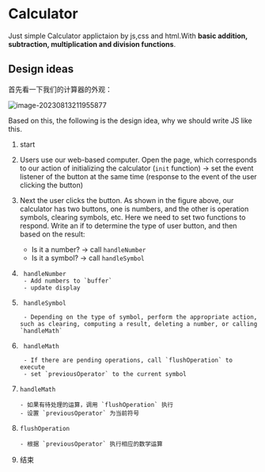 # Calculator
 Just simple Calculator applictaion by js,css and html.With **basic addition, subtraction, multiplication and division functions**.

## Design ideas

首先看一下我们的计算器的外观：

![image-20230813211955877](C:\Users\FredZhu\AppData\Roaming\Typora\typora-user-images\image-20230813211955877.png)


Based on this, the following is the design idea, why we should write JS like this.

1. start

2. Users use our web-based computer. Open the page, which corresponds to our action of initializing the calculator (`init` function) -> set the event listener of the button at the same time (response to the event of the user clicking the button)

3. Next the user clicks the button. As shown in the figure above, our calculator has two buttons, one is numbers, and the other is operation symbols, clearing symbols, etc. Here we need to set two functions to respond. Write an if to determine the type of user button, and then based on the result:

    - Is it a number? -> call `handleNumber`
    - Is it a symbol? -> call `handleSymbol`

4. ```
    handleNumber
    - Add numbers to `buffer`
    - update display
    ```

  

5. ```
    handleSymbol
      
    - Depending on the type of symbol, perform the appropriate action, such as clearing, computing a result, deleting a number, or calling `handleMath`
    ```

   

6. ```
    handleMath
      
    - If there are pending operations, call `flushOperation` to execute
    - set `previousOperator` to the current symbol
    ```

   

6. ```
   handleMath
   
   - 如果有待处理的运算，调用 `flushOperation` 执行
   - 设置 `previousOperator` 为当前符号
   ```

   

7. ```
   flushOperation
   
   - 根据 `previousOperator` 执行相应的数学运算
   ```

   

8. 结束


